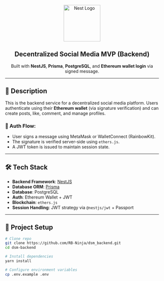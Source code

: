 <p align="center">
  <img src="https://nestjs.com/img/logo-small.svg" width="120" alt="Nest Logo" />
</p>

<h2 align="center">Decentralized Social Media MVP (Backend)</h2>
<p align="center">
  Built with <strong>NestJS</strong>, <strong>Prisma</strong>, <strong>PostgreSQL</strong>, and <strong>Ethereum wallet login</strong> via signed message.
</p>

---

## 🚀 Description

This is the backend service for a decentralized social media platform. Users authenticate using their **Ethereum wallet** (via signature verification) and can create posts, like, comment, and manage profiles.

### 🔐 Auth Flow:
- User signs a message using MetaMask or WalletConnect (RainbowKit).
- The signature is verified server-side using `ethers.js`.
- A JWT token is issued to maintain session state.

---

## 🛠️ Tech Stack

- **Backend Framework**: [NestJS](https://nestjs.com)
- **Database ORM**: [Prisma](https://www.prisma.io/)
- **Database**: PostgreSQL
- **Auth**: Ethereum Wallet + JWT
- **Blockchain**: `ethers.js`
- **Session Handling**: JWT strategy via `@nestjs/jwt` + Passport

---

## 📁 Project Setup

```bash
# Clone repo
git clone https://github.com/RB-Ninja/dsm_backend.git
cd dsm-backend

# Install dependencies
yarn install

# Configure environment variables
cp .env.example .env
